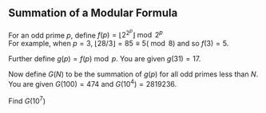 ## Summation of a Modular Formula

For an odd prime  $p$, define  $f(p)= \lfloor 2^{2^p} \rfloor \bmod 2^p$  
For example, when  $p=3$,  $\lfloor 28/3\rfloor =85\equiv 5(\bmod8)$  and so  $f(3)=5$.

Further define  $g(p)=f(p)\bmod p$. You are given  $g(31)=17$.

Now define  $G(N)$  to be the summation of  $g(p)$  for all odd primes less than  $N$.  
You are given  $G(100)=474$  and  $G(10^4)=2819236$.

Find $G(10^7)$
